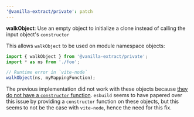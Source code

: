 ```yaml
---
'@vanilla-extract/private': patch
---
```


**walkObject**: Use an empty object to initialize a clone instead of calling the input object's `constructor`

This allows `walkObject` to be used on module namespace objects:

```ts
import { walkObject } from '@vanilla-extract/private';
import * as ns from './foo';

// Runtime error in `vite-node`
walkObject(ns, myMappingFunction);
```

The previous implementation did not work with these objects because [they do not have a `constructor` function][es6 spec].
`esbuild` seems to have papered over this issue by providing a `constructor` function on these objects, but this seems to not be the case with `vite-node`, hence the need for this fix.

[es6 spec]: https://262.ecma-international.org/6.0/#sec-module-namespace-objects
